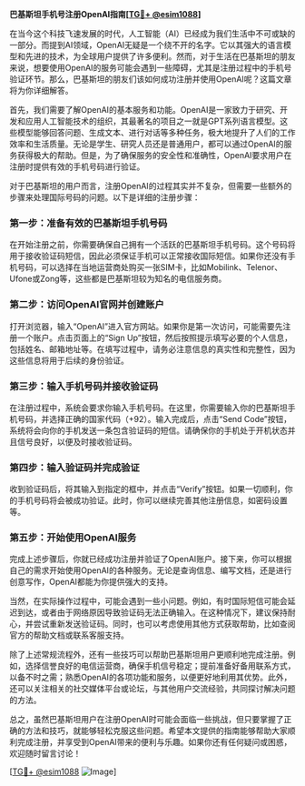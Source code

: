 **巴基斯坦手机号注册OpenAI指南[[TG💪+ @esim1088](https://t.me/s/esim1088)]**

在当今这个科技飞速发展的时代，人工智能（AI）已经成为我们生活中不可或缺的一部分。而提到AI领域，OpenAI无疑是一个绕不开的名字。它以其强大的语言模型和先进的技术，为全球用户提供了许多便利。然而，对于生活在巴基斯坦的朋友来说，想要使用OpenAI的服务可能会遇到一些障碍，尤其是注册过程中的手机号验证环节。那么，巴基斯坦的朋友们该如何成功注册并使用OpenAI呢？这篇文章将为你详细解答。

首先，我们需要了解OpenAI的基本服务和功能。OpenAI是一家致力于研究、开发和应用人工智能技术的组织，其最著名的项目之一就是GPT系列语言模型。这些模型能够回答问题、生成文本、进行对话等多种任务，极大地提升了人们的工作效率和生活质量。无论是学生、研究人员还是普通用户，都可以通过OpenAI的服务获得极大的帮助。但是，为了确保服务的安全性和准确性，OpenAI要求用户在注册时提供有效的手机号码进行验证。

对于巴基斯坦的用户而言，注册OpenAI的过程其实并不复杂，但需要一些额外的步骤来处理国际号码的问题。以下是详细的注册步骤：

### 第一步：准备有效的巴基斯坦手机号码

在开始注册之前，你需要确保自己拥有一个活跃的巴基斯坦手机号码。这个号码将用于接收验证码短信，因此必须保证手机可以正常接收国际短信。如果你还没有手机号码，可以选择在当地运营商处购买一张SIM卡，比如Mobilink、Telenor、Ufone或Zong等，这些都是巴基斯坦较为知名的电信服务商。

### 第二步：访问OpenAI官网并创建账户

打开浏览器，输入“OpenAI”进入官方网站。如果你是第一次访问，可能需要先注册一个账户。点击页面上的“Sign Up”按钮，然后按照提示填写必要的个人信息，包括姓名、邮箱地址等。在填写过程中，请务必注意信息的真实性和完整性，因为这些信息将用于后续的身份验证。

### 第三步：输入手机号码并接收验证码

在注册过程中，系统会要求你输入手机号码。在这里，你需要输入你的巴基斯坦手机号码，并选择正确的国家代码（+92）。输入完成后，点击“Send Code”按钮，系统将会向你的手机发送一条包含验证码的短信。请确保你的手机处于开机状态并且信号良好，以便及时接收验证码。

### 第四步：输入验证码并完成验证

收到验证码后，将其输入到指定的框中，并点击“Verify”按钮。如果一切顺利，你的手机号码将会被成功验证。此时，你可以继续完善其他注册信息，如密码设置等。

### 第五步：开始使用OpenAI服务

完成上述步骤后，你就已经成功注册并验证了OpenAI账户。接下来，你可以根据自己的需求开始使用OpenAI的各种服务。无论是查询信息、编写文档，还是进行创意写作，OpenAI都能为你提供强大的支持。

当然，在实际操作过程中，可能会遇到一些小问题。例如，有时国际短信可能会延迟到达，或者由于网络原因导致验证码无法正确输入。在这种情况下，建议保持耐心，并尝试重新发送验证码。同时，也可以考虑使用其他方式获取帮助，比如查阅官方的帮助文档或联系客服支持。

除了上述常规流程外，还有一些技巧可以帮助巴基斯坦用户更顺利地完成注册。例如，选择信誉良好的电信运营商，确保手机信号稳定；提前准备好备用联系方式，以备不时之需；熟悉OpenAI的各项功能和服务，以便更好地利用其优势。此外，还可以关注相关的社交媒体平台或论坛，与其他用户交流经验，共同探讨解决问题的方法。

总之，虽然巴基斯坦用户在注册OpenAI时可能会面临一些挑战，但只要掌握了正确的方法和技巧，就能够轻松克服这些问题。希望本文提供的指南能够帮助大家顺利完成注册，并享受到OpenAI带来的便利与乐趣。如果你还有任何疑问或困惑，欢迎随时留言讨论！

[[TG💪+ @esim1088](https://t.me/s/esim1088) ![Image](https://i.postimg.cc/4NQfJmqS/Snipaste-2025-05-13-00-14-12.png)]